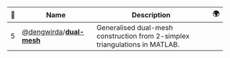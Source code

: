 |:star2: | Name | Description | 🌍|
|---|---|---|---|
|5|[@dengwirda](https://github.com/dengwirda)/[**dual-mesh**](https://github.com/dengwirda/dual-mesh)|Generalised dual-mesh construction from 2-simplex triangulations in MATLAB.||

